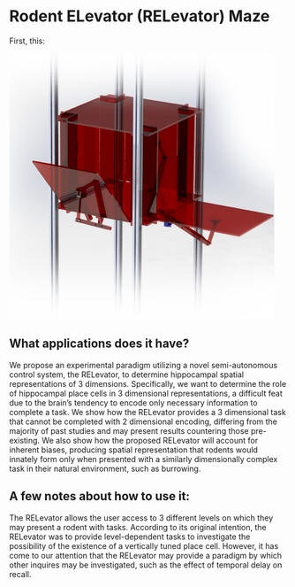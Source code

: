# Rodent ELevator (RELevator) Maze

First, this:

![elevator](/.images/elevator_boxG3.png?raw=true "elevator")

## What applications does it have?

We propose an experimental paradigm utilizing a novel semi-autonomous control system, the RELevator, to determine hippocampal spatial representations of 3 dimensions. Specifically, we want to determine the role of hippocampal place cells in 3 dimensional representations, a difficult feat due to the brain’s tendency to encode only necessary information to complete a task. We show how the RELevator provides a 3 dimensional task that cannot be completed with 2 dimensional encoding, differing from the majority of past studies and may present results countering those pre-existing. We also show how the proposed RELevator will account for inherent biases, producing spatial representation that rodents would innately form only when presented with a similarly dimensionally complex task in their natural environment, such as burrowing.

## A few notes about how to use it:

The RELevator allows the user access to 3 different levels on which they may present a rodent with tasks. According to its original intention, the RELevator was to provide level-dependent tasks to investigate the possibility of the existence of a vertically tuned place cell. However, it has come to our attention that the RELevator may provide a paradigm by which other inquires may be investigated, such as the effect of temporal delay on recall.
